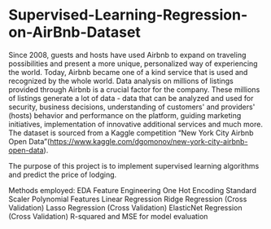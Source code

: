 # Supervised-Learning-Regression-on-AirBnb-Dataset

Since 2008, guests and hosts have used Airbnb to expand on traveling possibilities and present a more unique, personalized way of experiencing the world. Today, Airbnb became one of a kind service that is used and recognized by the whole world. Data analysis on millions of listings provided through Airbnb is a crucial factor for the company. These millions of listings generate a lot of data - data that can be analyzed and used for security, business decisions, understanding of customers' and providers' (hosts) behavior and performance on the platform, guiding marketing initiatives, implementation of innovative additional services and much more. The dataset is sourced from a Kaggle competition “New York City Airbnb Open Data”(https://www.kaggle.com/dgomonov/new-york-city-airbnb-open-data).


The purpose of this project is to implement supervised learning algorithms and predict the price of lodging.

Methods employed:
EDA
Feature Engineering
One Hot Encoding
Standard Scaler
Polynomial Features 
Linear Regression
Ridge Regression (Cross Validation)
Lasso Regression (Cross Validation)
ElasticNet Regression (Cross Validation)
R-squared and MSE for model evaluation
